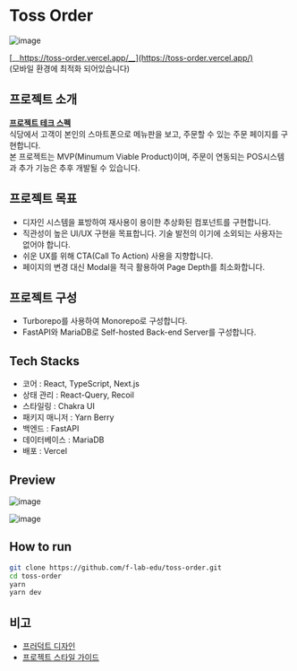 # Toss Order

![image](https://github.com/f-lab-edu/toss-order/assets/48908205/cb09bc86-9b2f-4b9b-9a61-4d6ec31eebe8)

[__https://toss-order.vercel.app/__](https://toss-order.vercel.app/)  
(모바일 환경에 최적화 되어있습니다)
  
  
## 프로젝트 소개

[__프로젝트 테크 스펙__](https://docs.google.com/document/d/17j5eM6neuemTif_bNb0imiR7hz_JaoG51M0V-i4v-qg/edit?usp=sharing)  
식당에서 고객이 본인의 스마트폰으로 메뉴판을 보고, 주문할 수 있는 주문 페이지를 구현합니다.  
본 프로젝트는 MVP(Minumum Viable Product)이며, 주문이 연동되는 POS시스템과 추가 기능은 추후 개발될 수 있습니다.  

## 프로젝트 목표

- 디자인 시스템을 표방하여 재사용이 용이한 추상화된 컴포넌트를 구현합니다.
- 직관성이 높은 UI/UX 구현을 목표합니다. 기술 발전의 이기에 소외되는 사용자는 없어야 합니다.
- 쉬운 UX를 위해 CTA(Call To Action) 사용을 지향합니다.
- 페이지의 변경 대신 Modal을 적극 활용하여 Page Depth를 최소화합니다.

## 프로젝트 구성

- Turborepo를 사용하여 Monorepo로 구성합니다.
- FastAPI와 MariaDB로 Self-hosted Back-end Server를 구성합니다.

## Tech Stacks

- 코어 : React, TypeScript, Next.js
- 상태 관리 : React-Query, Recoil
- 스타일링 : Chakra UI
- 패키지 매니저 : Yarn Berry
- 백엔드 : FastAPI
- 데이터베이스 : MariaDB
- 배포 : Vercel

## Preview

![image](https://github.com/f-lab-edu/toss-order/assets/48908205/ee8b5583-27f5-4399-90e3-1217afd31b20)

![image](https://github.com/f-lab-edu/toss-order/assets/48908205/d4bc39bb-a251-440e-baad-ab36bbcd1f84)


## How to run

```bash
git clone https://github.com/f-lab-edu/toss-order.git
cd toss-order
yarn
yarn dev
```

## 비고

- [프러덕트 디자인](https://www.figma.com/file/EIwnsfyvRZ3oQNhjYxZaUV/%ED%86%A0%EC%8A%A4-%EC%98%A4%EB%8D%94?type=design&node-id=0%3A1&mode=design&t=NEkvmoBwSzlNFWp3-1)  
- [프로젝트 스타일 가이드](https://github.com/f-lab-edu/toss-order/wiki/Style-Guide)  
